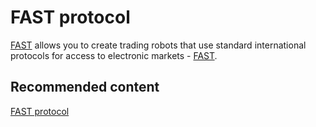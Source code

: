 # FAST protocol

[FAST](Fast.md) allows you to create trading robots that use standard international protocols for access to electronic markets \- [FAST](https://en.wikipedia.org/wiki/FAST_protocol). 

## Recommended content

[FAST protocol](https://www.fixtrading.org/standards/fast/)
